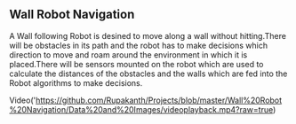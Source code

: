 ## Wall Robot Navigation

A Wall following Robot is desined to move along a wall without hitting.There will be obstacles in its path and the robot has to make decisions which direction to move and roam around the environment in which it is placed.There will be sensors mounted on the robot which are used to calculate the distances of the obstacles and the walls which are fed into the Robot algorithms to make decisions.

Video('https://github.com/Rupakanth/Projects/blob/master/Wall%20Robot%20Navigation/Data%20and%20Images/videoplayback.mp4?raw=true)
